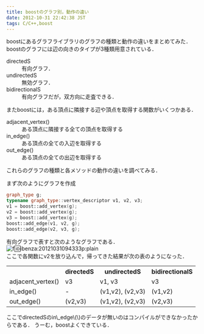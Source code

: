 ```yaml
---
title: boostのグラフ別，動作の違い
date: 2012-10-31 22:42:38 JST
tags: C/C++,boost
---
```


boostにあるグラフライブラリのグラフの種類と動作の違いをまとめてみた．  
boostのグラフには辺の向きのタイプが3種類用意されている．

<dl>
<dt>directedS</dt>
<dd>有向グラフ．</dd>
<dt>undirectedS</dt>
<dd>無効グラフ．</dd>
<dt>bidirectionalS</dt>
<dd>有向グラフだが，双方向に走査できる．</dd>
</dl>


またboostには，ある頂点に隣接する辺や頂点を取得する関数がいくつかある．

<dl>
<dt>adjacent_vertex()</dt>
<dd>ある頂点に隣接する全ての頂点を取得する</dd>
<dt>in_edge()</dt>
<dd>ある頂点の全ての入辺を取得する</dd>
<dt>out_edge()</dt>
<dd>ある頂点の全ての出辺を取得する</dd>
</dl>


これらのグラフの種類と各メソッドの動作の違いを調べてみる．

まず次のようにグラフを作成

```cpp
graph_type g;
typename graph_type::vertex_descriptor v1, v2, v3;
v1 = boost::add_vertex(g);
v2 = boost::add_vertex(g);
v3 = boost::add_vertex(g);
boost::add_edge(v1, v2, g);
boost::add_edge(v2, v3, g);
```

有向グラフで表すと次のようなグラフである．  
![f:id:ibenza:20121031094333p:plain](/2012/10/31/20121031094333.png)  
ここで各関数にv2を放り込んで，帰ってきた結果が次の表のようになった．

<table>
    <tr>
    <th>                 </th>
    <th>directedS</th>
    <th>undirectedS</th>
    <th>bidirectionalS</th>
    </tr>
    <tr>
    <td>adjacent_vertex() </td>
    <td>v3</td>
    <td>v1, v3</td>
    <td>v3</td>
    </tr>
    <tr>
    <td>in_edge()         </td>
    <td>-</td>
    <td>(v1,v2), (v2,v3)</td>
    <td>(v1,v2)</td>
    </tr>
    <tr>
    <td>out_edge()        </td>
    <td>(v2,v3)</td>
    <td>(v1,v2), (v2,v3)</td>
    <td>(v2,v3)</td>
    </tr>
</table>
ここでdirectedSのin\_edge\(\)のデータが無いのはコンパイルができなかったからである．  
うーむ，boostよくできている．

